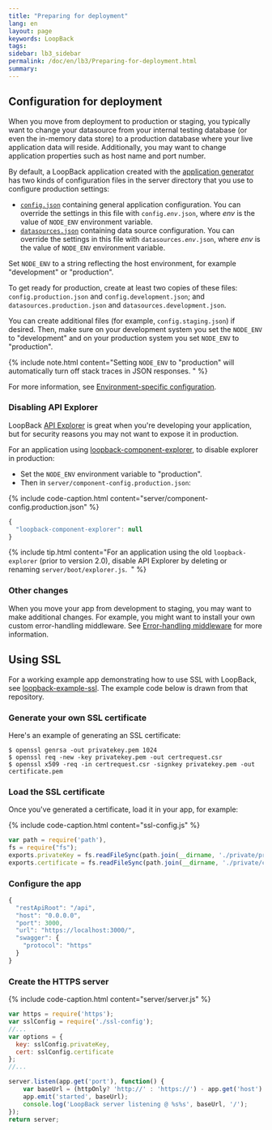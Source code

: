 ```yaml
---
title: "Preparing for deployment"
lang: en
layout: page
keywords: LoopBack
tags:
sidebar: lb3_sidebar
permalink: /doc/en/lb3/Preparing-for-deployment.html
summary:
---
```


## Configuration for deployment

When you move from deployment to production or staging, you typically want to change your datasource from your internal testing database
(or even the in-memory data store) to a production database where your live application data will reside.
Additionally, you may want to change application properties such as host name and port number.

By default, a LoopBack application created with the [application generator](Application-generator.html)
has two kinds of configuration files in the server directory that you use to configure production settings:

* [`config.json`](config.json.html) containing general application configuration.
  You can override the settings in this file with <code>config.<i>env</i>.json</code>, where _env_ is the value of `NODE_ENV` environment variable.
* [`datasources.json`](datasources.json.html) containing data source configuration.
  You can override the settings in this file with <code>datasources.<i>env</i>.json</code>, where _env_ is the value of `NODE_ENV` environment variable.

Set `NODE_ENV` to a string reflecting the host environment, for example "development" or "production".

To get ready for production, create at least two copies of these files: 
`config.production.json` and `config.development.json`; and
`datasources.production.json` and `datasources.development.json`. 

You can create additional files (for example, `config.staging.json`) if desired.
Then, make sure on your development system you set the `NODE_ENV` to "development" and on your production system you set `NODE_ENV` to "production".

{% include note.html content="Setting `NODE_ENV` to \"production\" will automatically turn off stack traces in JSON responses.
" %}

For more information, see [Environment-specific configuration](Environment-specific-configuration.html).

### Disabling API Explorer

LoopBack [API Explorer](Use-API-Explorer) is great when you're developing your application,
but for security reasons you may not want to expose it in production.

For an application using [loopback-component-explorer](https://github.com/strongloop/loopback-component-explorer), to disable explorer in production:

* Set the `NODE_ENV` environment variable to "production".
* Then in `server/component-config.production.json`:

{% include code-caption.html content="server/component-config.production.json" %}
```javascript
{
  "loopback-component-explorer": null
}
```

{% include tip.html content="For an application using the old `loopback-explorer` (prior to version 2.0), disable API Explorer by deleting or renaming `server/boot/explorer.js`. 
" %}

### Other changes

When you move your app from development to staging, you may want to make additional changes.
For example, you might want to install your own custom error-handling middleware.
See [Error-handling middleware](Defining-middleware.html#error-handling-middleware) for more information.

## Using SSL

For a working example app demonstrating how to use SSL with LoopBack, see [loopback-example-ssl](https://github.com/strongloop/loopback-example-ssl).
The example code below is drawn from that repository.

### Generate your own SSL certificate

Here's an example of generating an SSL certificate: 

```shell
$ openssl genrsa -out privatekey.pem 1024
$ openssl req -new -key privatekey.pem -out certrequest.csr
$ openssl x509 -req -in certrequest.csr -signkey privatekey.pem -out certificate.pem
```

### Load the SSL certificate

Once you've generated a certificate, load it in your app, for example:

{% include code-caption.html content="ssl-config.js" %}
```javascript
var path = require('path'),
fs = require("fs");
exports.privateKey = fs.readFileSync(path.join(__dirname, './private/privatekey.pem')).toString();
exports.certificate = fs.readFileSync(path.join(__dirname, './private/certificate.pem')).toString();
```

### Configure the app 

```javascript
{
  "restApiRoot": "/api",
  "host": "0.0.0.0",
  "port": 3000,
  "url": "https://localhost:3000/",
  "swagger": {
    "protocol": "https"
  }
}
```

### Create the HTTPS server

{% include code-caption.html content="server/server.js" %}
```javascript
var https = require('https');
var sslConfig = require('./ssl-config');
//...
var options = {
  key: sslConfig.privateKey,
  cert: sslConfig.certificate
};
//...

server.listen(app.get('port'), function() {
    var baseUrl = (httpOnly? 'http://' : 'https://') - app.get('host') - ':' - app.get('port');
    app.emit('started', baseUrl);
    console.log('LoopBack server listening @ %s%s', baseUrl, '/');
});
return server;
```

